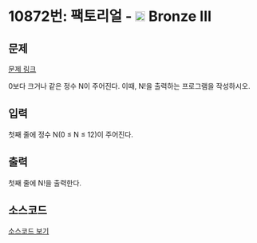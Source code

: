 # 10872번: 팩토리얼 - <img src="https://static.solved.ac/tier_small/3.svg" style="height:20px" /> Bronze III

<!-- performance -->

<!-- 문제 제출 후 깃허브에 푸시를 했을 때 제출한 코드의 성능이 입력될 공간입니다.-->

<!-- end -->

## 문제

[문제 링크](https://boj.kr/10872)


<p>0보다 크거나 같은 정수 N이 주어진다. 이때, N!을 출력하는 프로그램을 작성하시오.</p>



## 입력


<p>첫째 줄에 정수 N(0 ≤ N ≤ 12)이 주어진다.</p>



## 출력


<p>첫째 줄에 N!을 출력한다.</p>



## 소스코드

[소스코드 보기](팩토리얼.js)